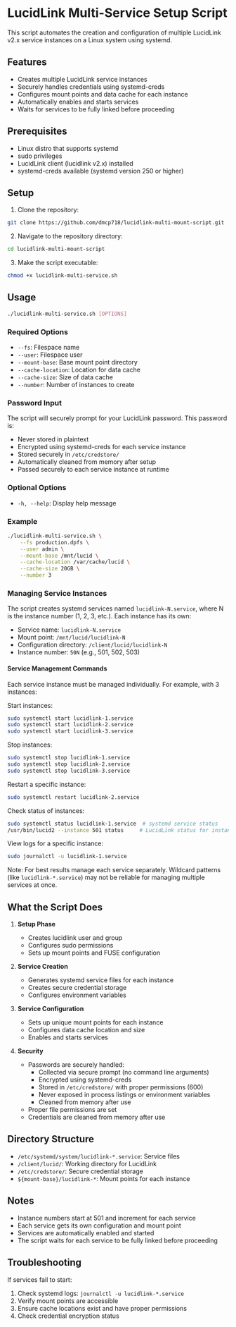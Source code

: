 # LucidLink Multi-Service Setup Script

This script automates the creation and configuration of multiple LucidLink v2.x service instances on a Linux system using systemd.

## Features

- Creates multiple LucidLink service instances
- Securely handles credentials using systemd-creds
- Configures mount points and data cache for each instance
- Automatically enables and starts services
- Waits for services to be fully linked before proceeding

## Prerequisites

- Linux distro that supports systemd
- sudo privileges
- LucidLink client (lucidlink v2.x) installed
- systemd-creds available (systemd version 250 or higher)

## Setup

1. Clone the repository:
```bash
git clone https://github.com/dmcp718/lucidlink-multi-mount-script.git
```

2. Navigate to the repository directory:
```bash
cd lucidlink-multi-mount-script
```

3. Make the script executable:
```bash
chmod +x lucidlink-multi-service.sh
```

## Usage

```bash
./lucidlink-multi-service.sh [OPTIONS]
```

### Required Options

- `--fs`: Filespace name
- `--user`: Filespace user
- `--mount-base`: Base mount point directory
- `--cache-location`: Location for data cache
- `--cache-size`: Size of data cache
- `--number`: Number of instances to create

### Password Input

The script will securely prompt for your LucidLink password. This password is:
- Never stored in plaintext
- Encrypted using systemd-creds for each service instance
- Stored securely in `/etc/credstore/`
- Automatically cleaned from memory after setup
- Passed securely to each service instance at runtime

### Optional Options

- `-h, --help`: Display help message

### Example

```bash
./lucidlink-multi-service.sh \
    --fs production.dpfs \
    --user admin \
    --mount-base /mnt/lucid \
    --cache-location /var/cache/lucid \
    --cache-size 20GB \
    --number 3
```

### Managing Service Instances

The script creates systemd services named `lucidlink-N.service`, where N is the instance number (1, 2, 3, etc.).
Each instance has its own:
- Service name: `lucidlink-N.service`
- Mount point: `/mnt/lucid/lucidlink-N`
- Configuration directory: `/client/lucid/lucidlink-N`
- Instance number: `50N` (e.g., 501, 502, 503)

#### Service Management Commands

Each service instance must be managed individually. For example, with 3 instances:

Start instances:
```bash
sudo systemctl start lucidlink-1.service
sudo systemctl start lucidlink-2.service
sudo systemctl start lucidlink-3.service
```

Stop instances:
```bash
sudo systemctl stop lucidlink-1.service
sudo systemctl stop lucidlink-2.service
sudo systemctl stop lucidlink-3.service
```

Restart a specific instance:
```bash
sudo systemctl restart lucidlink-2.service
```

Check status of instances:
```bash
sudo systemctl status lucidlink-1.service  # systemd service status
/usr/bin/lucid2 --instance 501 status     # LucidLink status for instance 1
```

View logs for a specific instance:
```bash
sudo journalctl -u lucidlink-1.service
```

Note: For best results manage each service separately. Wildcard patterns (like `lucidlink-*.service`) may not be reliable for managing multiple services at once.

## What the Script Does

1. **Setup Phase**
   - Creates lucidlink user and group
   - Configures sudo permissions
   - Sets up mount points and FUSE configuration

2. **Service Creation**
   - Generates systemd service files for each instance
   - Creates secure credential storage
   - Configures environment variables

3. **Service Configuration**
   - Sets up unique mount points for each instance
   - Configures data cache location and size
   - Enables and starts services

4. **Security**
   - Passwords are securely handled:
     - Collected via secure prompt (no command line arguments)
     - Encrypted using systemd-creds
     - Stored in `/etc/credstore/` with proper permissions (600)
     - Never exposed in process listings or environment variables
     - Cleaned from memory after use
   - Proper file permissions are set
   - Credentials are cleaned from memory after use

## Directory Structure

- `/etc/systemd/system/lucidlink-*.service`: Service files
- `/client/lucid/`: Working directory for LucidLink
- `/etc/credstore/`: Secure credential storage
- `${mount-base}/lucidlink-*`: Mount points for each instance

## Notes

- Instance numbers start at 501 and increment for each service
- Each service gets its own configuration and mount point
- Services are automatically enabled and started
- The script waits for each service to be fully linked before proceeding

## Troubleshooting

If services fail to start:
1. Check systemd logs: `journalctl -u lucidlink-*.service`
2. Verify mount points are accessible
3. Ensure cache locations exist and have proper permissions
4. Check credential encryption status
